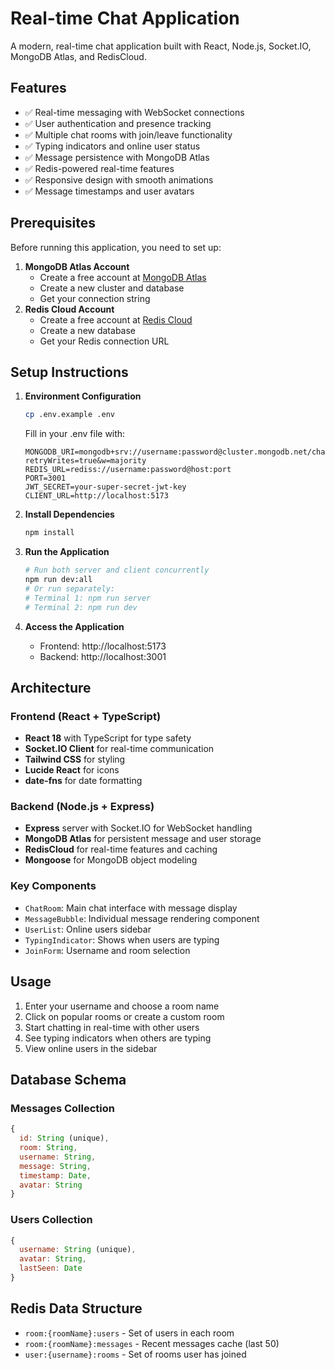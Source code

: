 # Real-time Chat Application
A modern, real-time chat application built with React, Node.js, Socket.IO, MongoDB Atlas, and RedisCloud.
## Features
- ✅ Real-time messaging with WebSocket connections
- ✅ User authentication and presence tracking
- ✅ Multiple chat rooms with join/leave functionality
- ✅ Typing indicators and online user status
- ✅ Message persistence with MongoDB Atlas
- ✅ Redis-powered real-time features
- ✅ Responsive design with smooth animations
- ✅ Message timestamps and user avatars
## Prerequisites
Before running this application, you need to set up:
1. **MongoDB Atlas Account**
   - Create a free account at [MongoDB Atlas](https://www.mongodb.com/atlas)
   - Create a new cluster and database
   - Get your connection string
2. **Redis Cloud Account**
   - Create a free account at [Redis Cloud](https://redis.com/try-free/)
   - Create a new database
   - Get your Redis connection URL
## Setup Instructions
1. **Environment Configuration**
   ```bash
   cp .env.example .env
   ```
   Fill in your .env file with:
   ```env
   MONGODB_URI=mongodb+srv://username:password@cluster.mongodb.net/chatapp?retryWrites=true&w=majority
   REDIS_URL=rediss://username:password@host:port
   PORT=3001
   JWT_SECRET=your-super-secret-jwt-key
   CLIENT_URL=http://localhost:5173
   ```

2. **Install Dependencies**
   ```bash
   npm install
   ```

3. **Run the Application**
   ```bash
   # Run both server and client concurrently
   npm run dev:all
   # Or run separately:
   # Terminal 1: npm run server
   # Terminal 2: npm run dev
   ```
4. **Access the Application**
   - Frontend: http://localhost:5173
   - Backend: http://localhost:3001
## Architecture
### Frontend (React + TypeScript)
- **React 18** with TypeScript for type safety
- **Socket.IO Client** for real-time communication
- **Tailwind CSS** for styling
- **Lucide React** for icons
- **date-fns** for date formatting
### Backend (Node.js + Express)
- **Express** server with Socket.IO for WebSocket handling
- **MongoDB Atlas** for persistent message and user storage
- **RedisCloud** for real-time features and caching
- **Mongoose** for MongoDB object modeling
### Key Components
- `ChatRoom`: Main chat interface with message display
- `MessageBubble`: Individual message rendering component
- `UserList`: Online users sidebar
- `TypingIndicator`: Shows when users are typing
- `JoinForm`: Username and room selection
## Usage
1. Enter your username and choose a room name
2. Click on popular rooms or create a custom room
3. Start chatting in real-time with other users
4. See typing indicators when others are typing
5. View online users in the sidebar
## Database Schema
### Messages Collection
```javascript
{
  id: String (unique),
  room: String,
  username: String,
  message: String,
  timestamp: Date,
  avatar: String
}
```
### Users Collection
```javascript
{
  username: String (unique),
  avatar: String,
  lastSeen: Date
}
```
## Redis Data Structure
- `room:{roomName}:users` - Set of users in each room
- `room:{roomName}:messages` - Recent messages cache (last 50)
- `user:{username}:rooms` - Set of rooms user has joined
